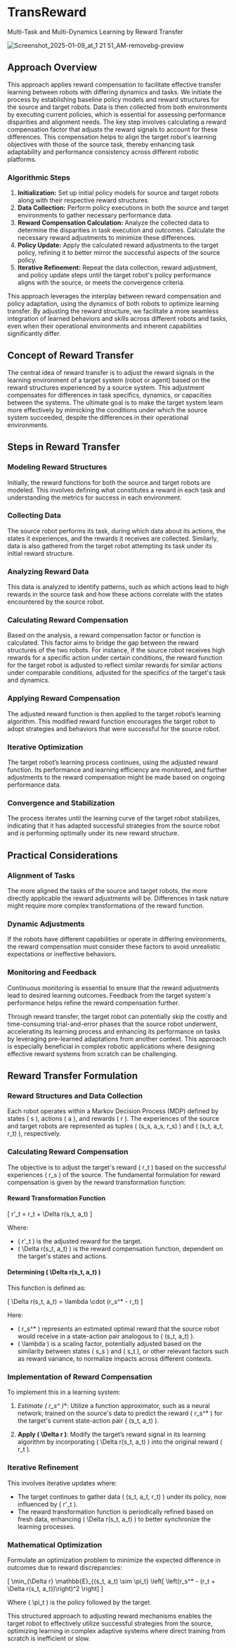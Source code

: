 # TransReward
 Multi-Task and Multi-Dynamics Learning by Reward Transfer

![Screenshot_2025-01-09_at_1 21 51_AM-removebg-preview](https://github.com/user-attachments/assets/e76e34c9-4ae5-4572-974e-d2dc7c743c80)

## Approach Overview

This approach applies reward compensation to facilitate effective transfer learning between robots with differing dynamics and tasks. We initiate the process by establishing baseline policy models and reward structures for the source and target robots. Data is then collected from both environments by executing current policies, which is essential for assessing performance disparities and alignment needs. The key step involves calculating a reward compensation factor that adjusts the reward signals to account for these differences. This compensation helps to align the target robot's learning objectives with those of the source task, thereby enhancing task adaptability and performance consistency across different robotic platforms.

### Algorithmic Steps

1. **Initialization:** Set up initial policy models for source and target robots along with their respective reward structures.
2. **Data Collection:** Perform policy executions in both the source and target environments to gather necessary performance data.
3. **Reward Compensation Calculation:** Analyze the collected data to determine the disparities in task execution and outcomes. Calculate the necessary reward adjustments to minimize these differences.
4. **Policy Update:** Apply the calculated reward adjustments to the target policy, refining it to better mirror the successful aspects of the source policy.
5. **Iterative Refinement:** Repeat the data collection, reward adjustment, and policy update steps until the target robot's policy performance aligns with the source, or meets the convergence criteria.

This approach leverages the interplay between reward compensation and policy adaptation, using the dynamics of both robots to optimize learning transfer. By adjusting the reward structure, we facilitate a more seamless integration of learned behaviors and skills across different robots and tasks, even when their operational environments and inherent capabilities significantly differ.


## Concept of Reward Transfer

The central idea of reward transfer is to adjust the reward signals in the learning environment of a target system (robot or agent) based on the reward structures experienced by a source system. This adjustment compensates for differences in task specifics, dynamics, or capacities between the systems. The ultimate goal is to make the target system learn more effectively by mimicking the conditions under which the source system succeeded, despite the differences in their operational environments.

## Steps in Reward Transfer

### Modeling Reward Structures

Initially, the reward functions for both the source and target robots are modeled. This involves defining what constitutes a reward in each task and understanding the metrics for success in each environment.

### Collecting Data

The source robot performs its task, during which data about its actions, the states it experiences, and the rewards it receives are collected. Similarly, data is also gathered from the target robot attempting its task under its initial reward structure.

### Analyzing Reward Data

This data is analyzed to identify patterns, such as which actions lead to high rewards in the source task and how these actions correlate with the states encountered by the source robot.

### Calculating Reward Compensation

Based on the analysis, a reward compensation factor or function is calculated. This factor aims to bridge the gap between the reward structures of the two robots. For instance, if the source robot receives high rewards for a specific action under certain conditions, the reward function for the target robot is adjusted to reflect similar rewards for similar actions under comparable conditions, adjusted for the specifics of the target's task and dynamics.

### Applying Reward Compensation

The adjusted reward function is then applied to the target robot’s learning algorithm. This modified reward function encourages the target robot to adopt strategies and behaviors that were successful for the source robot.

### Iterative Optimization

The target robot’s learning process continues, using the adjusted reward function. Its performance and learning efficiency are monitored, and further adjustments to the reward compensation might be made based on ongoing performance data.

### Convergence and Stabilization

The process iterates until the learning curve of the target robot stabilizes, indicating that it has adapted successful strategies from the source robot and is performing optimally under its new reward structure.

## Practical Considerations

### Alignment of Tasks

The more aligned the tasks of the source and target robots, the more directly applicable the reward adjustments will be. Differences in task nature might require more complex transformations of the reward function.

### Dynamic Adjustments

If the robots have different capabilities or operate in differing environments, the reward compensation must consider these factors to avoid unrealistic expectations or ineffective behaviors.

### Monitoring and Feedback

Continuous monitoring is essential to ensure that the reward adjustments lead to desired learning outcomes. Feedback from the target system's performance helps refine the reward compensation further.

Through reward transfer, the target robot can potentially skip the costly and time-consuming trial-and-error phases that the source robot underwent, accelerating its learning process and enhancing its performance on tasks by leveraging pre-learned adaptations from another context. This approach is especially beneficial in complex robotic applications where designing effective reward systems from scratch can be challenging.




## Reward Transfer Formulation

### Reward Structures and Data Collection

Each robot operates within a Markov Decision Process (MDP) defined by states \( s \), actions \( a \), and rewards \( r \). The experiences of the source and target robots are represented as tuples \( (s_s, a_s, r_s) \) and \( (s_t, a_t, r_t) \), respectively.

### Calculating Reward Compensation

The objective is to adjust the target's reward \( r_t \) based on the successful experiences \( r_s \) of the source. The fundamental formulation for reward compensation is given by the reward transformation function:

#### Reward Transformation Function

\[ r'_t = r_t + \Delta r(s_t, a_t) \]

Where:
- \( r'_t \) is the adjusted reward for the target.
- \( \Delta r(s_t, a_t) \) is the reward compensation function, dependent on the target's states and actions.

#### Determining \( \Delta r(s_t, a_t) \)

This function is defined as:

\[ \Delta r(s_t, a_t) = \lambda \cdot (r_s^* - r_t) \]

Here:
- \( r_s^* \) represents an estimated optimal reward that the source robot would receive in a state-action pair analogous to \( (s_t, a_t) \).
- \( \lambda \) is a scaling factor, potentially adjusted based on the similarity between states \( s_s \) and \( s_t \), or other relevant factors such as reward variance, to normalize impacts across different contexts.

### Implementation of Reward Compensation

To implement this in a learning system:
1. **Estimate \( r_s^* \)**: Utilize a function approximator, such as a neural network, trained on the source's data to predict the reward \( r_s^* \) for the target's current state-action pair \( (s_t, a_t) \).
   
2. **Apply \( \Delta r \)**: Modify the target’s reward signal in its learning algorithm by incorporating \( \Delta r(s_t, a_t) \) into the original reward \( r_t \).

### Iterative Refinement

This involves iterative updates where:
- The target continues to gather data \( (s_t, a_t, r_t) \) under its policy, now influenced by \( r'_t \).
- The reward transformation function is periodically refined based on fresh data, enhancing \( \Delta r(s_t, a_t) \) to better synchronize the learning processes.

### Mathematical Optimization

Formulate an optimization problem to minimize the expected difference in outcomes due to reward discrepancies:

\[ \min_{\Delta r} \mathbb{E}_{(s_t, a_t) \sim \pi_t} \left[ \left(r_s^* - (r_t + \Delta r(s_t, a_t))\right)^2 \right] \]

Where \( \pi_t \) is the policy followed by the target.

This structured approach to adjusting reward mechanisms enables the target robot to effectively utilize successful strategies from the source, optimizing learning in complex adaptive systems where direct training from scratch is inefficient or slow.
